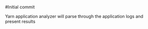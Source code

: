 #Initial commit

Yarn application analyzer will parse through the application logs and present results

